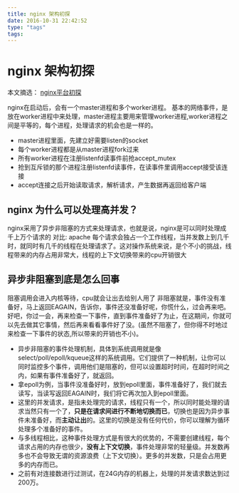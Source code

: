 ```yaml
---
title: nginx 架构初探
date: 2016-10-31 22:42:52
type: "tags"
tags:
---
```


# nginx 架构初探
本文摘选： [nginx平台初探](http://tengine.taobao.org/book/chapter_02.html)


nginx在启动后，会有一个master进程和多个worker进程。
基本的网络事件，是放在worker进程中来处理，master进程主要用来管理worker进程,worker进程之间是平等的，每个进程，处理请求的机会也是一样的。

- master进程里面，先建立好需要listen的socket
- 每个worker进程都是从master进程fork过来
- 所有worker进程在注册listenfd读事件前抢accept_mutex
- 抢到互斥锁的那个进程注册listenfd读事件，在读事件里调用accept接受该连接
- accept连接之后开始读取请求，解析请求，产生数据再返回给客户端


## nginx 为什么可以处理高并发？
nginx采用了异步非阻塞的方式来处理请求，也就是说，nginx是可以同时处理成千上万个请求的
对比: apache 每个请求会独占一个工作线程，当并发数上到几千时，就同时有几千的线程在处理请求了。这对操作系统来说，是个不小的挑战，线程带来的内存占用非常大，线程的上下文切换带来的cpu开销很大

## 异步非阻塞到底是怎么回事
阻塞调用会进入内核等待，cpu就会让出去给别人用了
非阻塞就是，事件没有准备好，马上返回EAGAIN，告诉你，事件还没准备好呢，你慌什么，过会再来吧。好吧，你过一会，再来检查一下事件，直到事件准备好了为止，在这期间，你就可以先去做其它事情，然后再来看看事件好了没。(虽然不阻塞了，但你得不时地过来检查一下事件的状态,所以带来的开销也不小)。

 - 异步非阻塞的事件处理机制，具体到系统调用就是像select/poll/epoll/kqueue这样的系统调用。它们提供了一种机制，让你可以同时监控多个事件，调用他们是阻塞的，但可以设置超时时间，在超时时间之内，如果有事件准备好了，就返回。
 - 拿epoll为例，当事件没准备好时，放到epoll里面，事件准备好了，我们就去读写，当读写返回EAGAIN时，我们将它再次加入到epoll里面。
 - 这里的并发请求，是指未处理完的请求，线程只有一个，所以同时能处理的请求当然只有一个了，**只是在请求间进行不断地切换而已**，切换也是因为异步事件未准备好，而**主动让出**的。这里的切换是没有任何代价，你可以理解为循环处理多个准备好的事件。
 - 与多线程相比，这种事件处理方式是有很大的优势的，不需要创建线程，每个请求占用的内存也很少，**没有上下文切换**，事件处理非常的轻量级。并发数再多也不会导致无谓的资源浪费（上下文切换）。更多的并发数，只是会占用更多的内存而已。 
 - 之前有对连接数进行过测试，在24G内存的机器上，处理的并发请求数达到过200万。